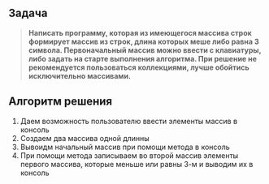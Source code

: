 ## Задача
> **Написать программу, которая из имеющегося массива строк формирует массив из строк, длина которых меше либо равна 3 символа. Первоначальный массив можно ввести с клавиатуры, либо задать на старте выполнения алгоритма. При решение не рекомендуется пользоваться коллекциями, лучше обойтись исключительно массивами.**

## Алгоритм решения
1. Даем возможность пользователю ввести элементы массив в консоль
2. Создаем два массива одной длинны
3. Вывоидм начальный массив при помощи метода в консоль
4. При помощи метода записываем во второй массив элементы первого массива, которые меньше или равны 3-м и выводим их в консоль